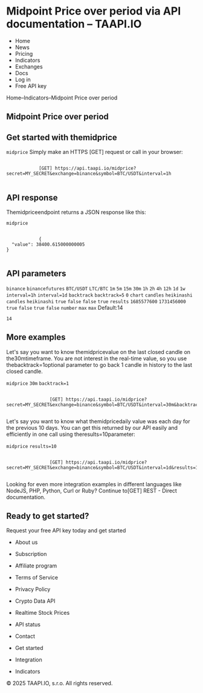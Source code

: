 # Midpoint Price over period via API documentation – TAAPI.IO

- Home
- News
- Pricing
- Indicators
- Exchanges
- Docs
- Log in
- Free API key

Home–Indicators–Midpoint Price over period


## Midpoint Price over period

## Get started with themidprice
`midprice` Simply make an HTTPS [GET] request or call in your browser:


```

			[GET] https://api.taapi.io/midprice?secret=MY_SECRET&exchange=binance&symbol=BTC/USDT&interval=1h
		
```

## API response
Themidpriceendpoint returns a JSON response like this:

`midprice` 
```

			{
  "value": 38400.615000000005
}
		
```

## API parameters
`binance` `binancefutures` `BTC/USDT` `LTC/BTC` `1m` `5m` `15m` `30m` `1h` `2h` `4h` `12h` `1d` `1w` `interval=1h` `interval=1d` `backtrack` `backtrack=5` `0` `chart` `candles` `heikinashi` `candles` `heikinashi` `true` `false` `false` `true` `results` `1685577600` `1731456000` `true` `false` `true` `false` `number` `max` `max` Default:14

`14` 
## More examples
Let's say you want to know themidpricevalue on the last closed candle on the30mtimeframe. You are not interest in the real-time value, so you use thebacktrack=1optional parameter to go back 1 candle in history to the last closed candle.

`midprice` `30m` `backtrack=1` 
```

				[GET] https://api.taapi.io/midprice?secret=MY_SECRET&exchange=binance&symbol=BTC/USDT&interval=30m&backtrack=1
			
```
Let's say you want to know what themidpricedaily value was each day for the previous 10 days. You can get this returned by our API easily and efficiently in one call using theresults=10parameter:

`midprice` `results=10` 
```

				[GET] https://api.taapi.io/midprice?secret=MY_SECRET&exchange=binance&symbol=BTC/USDT&interval=1d&results=10
			
```
Looking for even more integration examples in different languages like NodeJS, PHP, Python, Curl or Ruby? Continue to[GET] REST - Direct documentation.


## Ready to get started?
Request your free API key today and get started

- About us
- Subscription
- Affiliate program
- Terms of Service
- Privacy Policy
- Crypto Data API
- Realtime Stock Prices
- API status
- Contact

- Get started
- Integration
- Indicators

© 2025 TAAPI.IO, s.r.o. All rights reserved.

